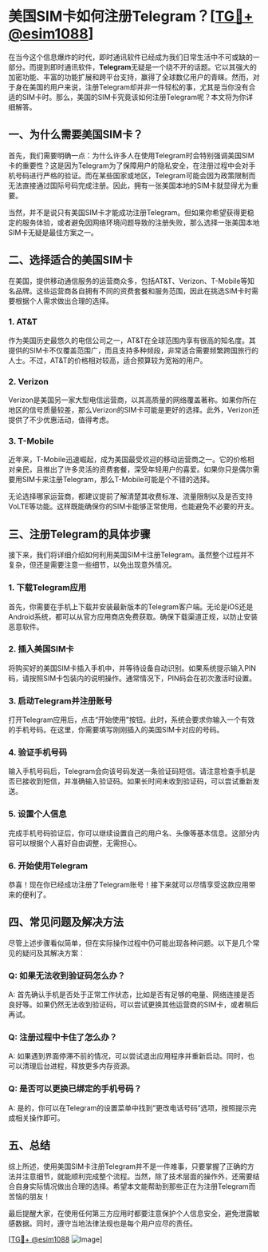 # 美国SIM卡如何注册Telegram？[[TG💪+ @esim1088](https://t.me/s/esim1088)]

在当今这个信息爆炸的时代，即时通讯软件已经成为我们日常生活中不可或缺的一部分。而提到即时通讯软件，**Telegram**无疑是一个绕不开的话题。它以其强大的加密功能、丰富的功能扩展和跨平台支持，赢得了全球数亿用户的青睐。然而，对于身在美国的用户来说，注册Telegram却并非一件轻松的事，尤其是当你没有合适的SIM卡时。那么，美国的SIM卡究竟该如何注册Telegram呢？本文将为你详细解答。

## 一、为什么需要美国SIM卡？

首先，我们需要明确一点：为什么许多人在使用Telegram时会特别强调美国SIM卡的重要性？这是因为Telegram为了保障用户的隐私安全，在注册过程中会对手机号码进行严格的验证。而在某些国家或地区，Telegram可能会因为政策限制而无法直接通过国际号码完成注册。因此，拥有一张美国本地的SIM卡就显得尤为重要。

当然，并不是说只有美国SIM卡才能成功注册Telegram。但如果你希望获得更稳定的服务体验，或者避免因网络环境问题导致的注册失败，那么选择一张美国本地SIM卡无疑是最佳方案之一。

## 二、选择适合的美国SIM卡

在美国，提供移动通信服务的运营商众多，包括AT&T、Verizon、T-Mobile等知名品牌。这些运营商各自拥有不同的资费套餐和服务范围，因此在挑选SIM卡时需要根据个人需求做出合理的选择。

### 1. AT&T
作为美国历史最悠久的电信公司之一，AT&T在全球范围内享有很高的知名度。其提供的SIM卡不仅覆盖范围广，而且支持多种频段，非常适合需要频繁跨国旅行的人士。不过，AT&T的价格相对较高，适合预算较为宽裕的用户。

### 2. Verizon
Verizon是美国另一家大型电信运营商，以其高质量的网络覆盖著称。如果你所在地区的信号质量较差，那么Verizon的SIM卡可能是更好的选择。此外，Verizon还提供了不少优惠活动，值得考虑。

### 3. T-Mobile
近年来，T-Mobile迅速崛起，成为美国最受欢迎的移动运营商之一。它的价格相对亲民，且推出了许多灵活的资费套餐，深受年轻用户的喜爱。如果你只是偶尔需要用SIM卡来注册Telegram，那么T-Mobile可能是个不错的选择。

无论选择哪家运营商，都建议提前了解清楚其收费标准、流量限制以及是否支持VoLTE等功能。这样既能确保你的SIM卡能够正常使用，也能避免不必要的开支。

## 三、注册Telegram的具体步骤

接下来，我们将详细介绍如何利用美国SIM卡注册Telegram。虽然整个过程并不复杂，但还是需要注意一些细节，以免出现意外情况。

### 1. 下载Telegram应用
首先，你需要在手机上下载并安装最新版本的Telegram客户端。无论是iOS还是Android系统，都可以从官方应用商店免费获取。确保下载渠道正规，以防止安装恶意软件。

### 2. 插入美国SIM卡
将购买好的美国SIM卡插入手机中，并等待设备自动识别。如果系统提示输入PIN码，请按照SIM卡包装内的说明操作。通常情况下，PIN码会在初次激活时设置。

### 3. 启动Telegram并注册账号
打开Telegram应用后，点击“开始使用”按钮。此时，系统会要求你输入一个有效的手机号码。在这里，你需要填写刚刚插入的美国SIM卡对应的号码。

### 4. 验证手机号码
输入手机号码后，Telegram会向该号码发送一条验证码短信。请注意检查手机是否已接收到短信，并准确输入验证码。如果长时间未收到验证码，可以尝试重新发送。

### 5. 设置个人信息
完成手机号码验证后，你可以继续设置自己的用户名、头像等基本信息。这部分内容可以根据个人喜好自由调整，无需担心。

### 6. 开始使用Telegram
恭喜！现在你已经成功注册了Telegram账号！接下来就可以尽情享受这款应用带来的便利了。

## 四、常见问题及解决方法

尽管上述步骤看似简单，但在实际操作过程中仍可能出现各种问题。以下是几个常见的疑问及其解决方案：

### Q: 如果无法收到验证码怎么办？
A: 首先确认手机是否处于正常工作状态，比如是否有足够的电量、网络连接是否良好等。如果仍然无法收到验证码，可以尝试更换其他运营商的SIM卡，或者稍后再试。

### Q: 注册过程中卡住了怎么办？
A: 如果遇到界面停滞不前的情况，可以尝试退出应用程序并重新启动。同时，也可以清理后台进程，释放更多内存资源。

### Q: 是否可以更换已绑定的手机号码？
A: 是的，你可以在Telegram的设置菜单中找到“更改电话号码”选项，按照提示完成相关操作即可。

## 五、总结

综上所述，使用美国SIM卡注册Telegram并不是一件难事，只要掌握了正确的方法并注意细节，就能顺利完成整个流程。当然，除了技术层面的操作外，还需要结合自身实际情况做出合理的选择。希望本文能帮助到那些正在为注册Telegram而苦恼的朋友！

最后提醒大家，在使用任何第三方应用时都要注意保护个人信息安全，避免泄露敏感数据。同时，遵守当地法律法规也是每个用户应尽的责任。

[[TG💪+ @esim1088](https://t.me/s/esim1088) ![Image](https://i.postimg.cc/4NQfJmqS/Snipaste-2025-05-13-00-14-12.png)]